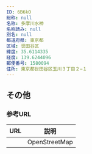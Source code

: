 ```yaml
---
ID: 6B6kO
総称: null
名称: 多摩川水神
名称読み: null
別名: null
都道府県: 東京都
区域: 世田谷区
緯度: 35.6114335
経度: 139.6244096
郵便番号: 1580094
住所: 東京都世田谷区玉川３丁目２−１
---
```


## その他

### 参考URL

| URL | 説明          |
| --- | ------------- |
|     | OpenStreetMap |
